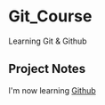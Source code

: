 # Git_Course
Learning Git &amp; Github
## Project Notes
I'm now learning [Github](https://github.com/)
